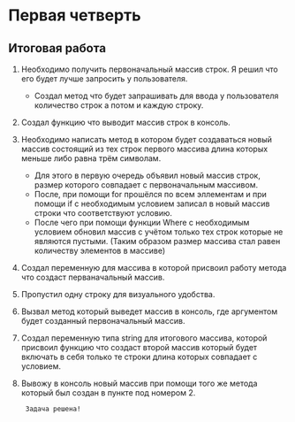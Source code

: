 # Первая четверть
## Итоговая работа
1. Необходимо получить первоначальный массив строк. Я решил что его будет лучше запросить у пользователя.
    - Создал метод что будет запрашивать для ввода у пользователя количество строк а потом и каждую строку.
2. Создал функцию что выводит массив строк в консоль.
3. Необходимо написать метод в котором будет создаваться новый массив состоящий из тех строк первого массива длина которых меньше либо равна трём символам.
    - Для этого в первую очередь объявил новый массив строк, размер которого совпадает с первоначальным массивом.
    - После, при помощи for прошёлся по всем эллементам и при помощи if с необходимым условием записал в новый массив строки что соответствуют условию.
    - После чего при помощи функции Where с необходимым условием обновил массив с учётом только тех строк которые не являются пустыми. (Таким образом размер массива стал равен количеству элементов в массиве)
4. Создал переменную для массива в которой присвоил работу метода что создаст перваначальный массив.
5. Пропустил одну строку для визуального удобства.
6. Вызвал метод который выведет массив в консоль, где аргументом будет созданный первоначальный массив.
7. Создал переменную типа string для итогового массива, которой присвоил функцию что создаст второй массив который будет включать в себя только те строки длина которых совпадает с условием.
8. Вывожу в консоль новый массив при помощи того же метода который был создан в пункте под номером 2.

        Задача решена!